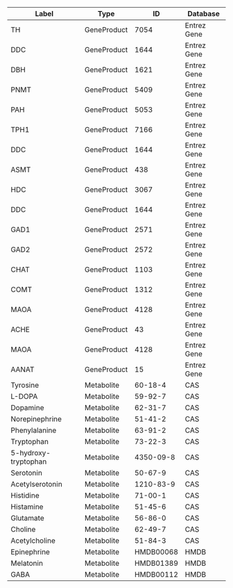 | Label | Type | ID | Database |
| ---- | ---- | ---- | ---- |
|TH | GeneProduct | 7054 | Entrez Gene |
|DDC | GeneProduct | 1644 | Entrez Gene |
|DBH | GeneProduct | 1621 | Entrez Gene |
|PNMT | GeneProduct | 5409 | Entrez Gene |
|PAH | GeneProduct | 5053 | Entrez Gene |
|TPH1 | GeneProduct | 7166 | Entrez Gene |
|DDC | GeneProduct | 1644 | Entrez Gene |
|ASMT | GeneProduct | 438 | Entrez Gene |
|HDC | GeneProduct | 3067 | Entrez Gene |
|DDC | GeneProduct | 1644 | Entrez Gene |
|GAD1 | GeneProduct | 2571 | Entrez Gene |
|GAD2 | GeneProduct | 2572 | Entrez Gene |
|CHAT | GeneProduct | 1103 | Entrez Gene |
|COMT | GeneProduct | 1312 | Entrez Gene |
|MAOA | GeneProduct | 4128 | Entrez Gene |
|ACHE | GeneProduct | 43 | Entrez Gene |
|MAOA | GeneProduct | 4128 | Entrez Gene |
|AANAT | GeneProduct | 15 | Entrez Gene |
|Tyrosine | Metabolite | 60-18-4 | CAS |
|L-DOPA | Metabolite | 59-92-7 | CAS |
|Dopamine | Metabolite | 62-31-7 | CAS |
|Norepinephrine | Metabolite | 51-41-2 | CAS |
|Phenylalanine | Metabolite | 63-91-2 | CAS |
|Tryptophan | Metabolite | 73-22-3 | CAS |
|5-hydroxy-tryptophan | Metabolite | 4350-09-8 | CAS |
|Serotonin | Metabolite | 50-67-9 | CAS |
|Acetylserotonin | Metabolite | 1210-83-9 | CAS |
|Histidine | Metabolite | 71-00-1 | CAS |
|Histamine | Metabolite | 51-45-6 | CAS |
|Glutamate | Metabolite | 56-86-0 | CAS |
|Choline | Metabolite | 62-49-7 | CAS |
|Acetylcholine | Metabolite | 51-84-3 | CAS |
|Epinephrine | Metabolite | HMDB00068 | HMDB |
|Melatonin | Metabolite | HMDB01389 | HMDB |
|GABA | Metabolite | HMDB00112 | HMDB |
